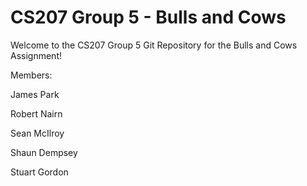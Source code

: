 # CS207 Group 5 - Bulls and Cows


Welcome to the CS207 Group 5 Git Repository for the Bulls and Cows Assignment!


Members:

James Park

Robert Nairn

Sean McIlroy

Shaun Dempsey

Stuart Gordon
